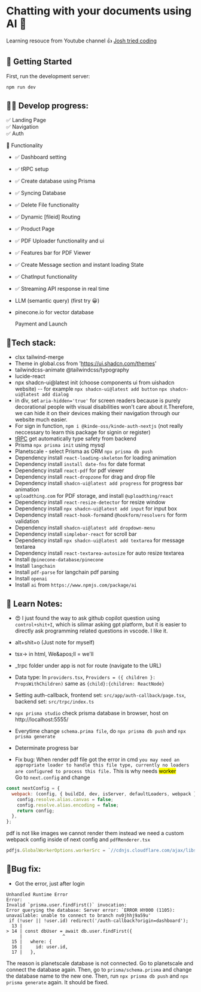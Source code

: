 # Chatting with your documents using AI 🤗

Learning resouce from Youtube channel 👍 [Josh tried coding](https://www.youtube.com/watch?v=ucX2zXAZ1I0&t=3760s&ab_channel=Joshtriedcoding)

## 🏁 Getting Started

First, run the development server:

```bash
npm run dev
```

## 👩‍🎨 Develop progress:

✅ Landing Page <br>
✅ Navigation<br>
✅ Auth<br>

🧱 Functionality <br>

- ✅ Dashboard setting<br>
- ✅ tRPC setup<br>
- ✅ Create database using Prisma<br>
- ✅ Syncing Database<br>
- ✅ Delete File functionality<br>
- ✅ Dynamic [fileid] Routing<br>
- ✅ Product Page<br>
- ✅ PDF Uploader functionality and ui<br>
- ✅ Features bar for PDF Viewer<br>
- ✅ Create Message section and instant loading State<br>
- ✅ ChatInput functionality<br>
- ✅ Streaming API response in real time<br>
- LLM (semantic query) (first try 😀)<br>
- pinecone.io for vector database

  Payment and Launch <br>

## 🧷Tech stack:

- clsx tailwind-merge
- Theme in global.css from 'https://ui.shadcn.com/themes'
- tailwindcss-animate @tailwindcss/typography
- lucide-react
- npx shadcn-ui@latest init (choose components ui from uishadcn website)
  -- for example `npx shadcn-ui@latest add button` `npx shadcn-ui@latest add dialog`
- in div, set `aria-hidden='true'` for screen readers because is purely decorational people with visual disabilities won't care about it.Therefore, we can hide it on their devices making their navigation through our website much easier.
- For sign in function, `npm i @kinde-oss/kinde-auth-nextjs` (not really neccessary to learn this package for signin or register)
- [tRPC](https://trpc.io/docs/client/nextjs/setup) get automatically type safety from backend
- Prisma `npx prisma init` using mysql
- Planetscale - select Prisma as ORM `npx prisma db push`
- Dependency install `react-loading-skeleton` for loading animation
- Dependency install `install date-fns` for date format
- Dependency install `react-pdf` for pdf viewer
- Dependency install `react-dropzone` for drag and drop file
- Dependency install `shadcn-ui@latest add progress` for progress bar animation
- `uploadthing.com` for PDF storage, and install `@uploadthing/react`
- Dependency install `react-resize-detector` for resize window
- Dependency install `npx shadcn-ui@latest add input` for input box
- Dependency install `react-hook-form`and `@hookform/resolvers` for form validation
- Dependency install `shadcn-ui@latest add dropdown-menu`
- Dependency install `simplebar-react` for scroll bar
- Dependency install `npx shadcn-ui@latest add textarea` for message textarea
- Dependency install `react-textarea-autosize` for auto resize textarea
- Install `@pinecone-database/pinecone`
- Install `langchain`
- Install `pdf-parse` for langchain pdf parsing
- Install `openai`
- Install `ai` from `https://www.npmjs.com/package/ai`

## 🎃 Learn Notes:

- 😍 I just found the way to ask github copilot question using `control+shit+I`, which is silimar asking gpt platform, but it is easier to directly ask programming related questions in vscode. I like it.

- alt+shit+o (Just note for myself)
- tsx-> in html, We\&apos;ll = we'll
- \_trpc folder under app is not for route (navigate to the URL)
- Data type: In `providers.tsx`, `Providers = ({ children }: PropsWithChildren)` same as `{child}:{children: ReactNode}`
- Setting auth-callback, frontend set: `src/app/auth-callback/page.tsx`, backend set: `src/trpc/index.ts`
- `npx prisma studio` check prisma database in browser, host on http://localhost:5555/
- Everytime change `schema.prima file`, do `npx prisma db push` and `npx prisma generate`
- Determinate progress bar
- Fix bug:
  When render pdf file got the error in cmd `you may need an appropriate loader to handle this file type, currently no loaders are configured to process this file.` This is why needs <mark>worker</mark> <br>
  Go to `next.config` and change

```js
const nextConfig = {
  webpack: (config, { buildId, dev, isServer, defaultLoaders, webpack }) => {
    config.resolve.alias.canvas = false;
    config.resolve.alias.encoding = false;
    return config;
  },
};
```

pdf is not like images we cannot render them instead we need a custom webpack config inside of next config and `pdfRenderer.tsx`

```ts
pdfjs.GlobalWorkerOptions.workerSrc = `//cdnjs.cloudflare.com/ajax/libs/pdf.js/${pdfjs.version}/pdf.worker.js`;
```

## 🐞Bug fix:

- Got the error, just after login

```
Unhandled Runtime Error
Error:
Invalid `prisma.user.findFirst()` invocation:
Error querying the database: Server error: `ERROR HY000 (1105): unavailable: unable to connect to branch nv0jhhj9a59u'
 if (!user || !user.id) redirect('/auth-callback?origin=dashboard');
  13 |
> 14 | const dbUser = await db.user.findFirst({
     |               ^
  15 |   where: {
  16 |     id: user.id,
  17 |   },
```

The reason is planetscale database is not connected. Go to planetscale and connect the database again. Then, go to `prisma/schema.prisma` and change the database name to the new one. Then, run `npx prisma db push` and `npx prisma generate` again. It should be fixed.

